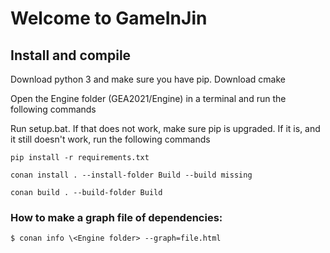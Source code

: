 # Welcome to GameInJin

## Install and compile

Download python 3 and make sure you have pip. 
Download cmake

Open the Engine folder (GEA2021/Engine) in a terminal and run the following commands 

Run setup.bat. If that does not work, make sure pip is upgraded. If it is, and it still doesn't work, run the following commands


`pip install -r requirements.txt` 

`conan install . --install-folder Build --build missing`

`conan build . --build-folder Build`

### How to make a graph file of dependencies:

`$ conan info \<Engine folder> --graph=file.html`
